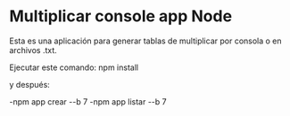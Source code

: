 # Multiplicar console app Node

Esta es una aplicación para generar tablas de multiplicar por consola o en archivos .txt.

Ejecutar este comando:  npm install

y después:

-npm app crear --b 7
-npm app listar --b 7
